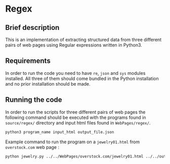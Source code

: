 # Regex

## Brief description

This is an implementation of extracting structured data from three different pairs of web pages using Regular expressions written in Python3.  

## Requirements
In order to run the code you need to have `re`, `json` and `sys` modules installed. All three of them should come bundled in the Python installation and no prior installation should be made. 

## Running the code
In order to run the scripts for three different pairs of web pages the following command should be executed with the programs found in `source/regex/` directory and input html files found in `WebPages/regex/`.
```bash
python3 program_name input_html output_file.json
```
Example command to run the program on a `jewelry01.html` from  `overstock.com` web page :
 ```bash
python jewelry.py ../../WebPages/overstock.com/jewelry01.html ../../outputs/regex/overstock.com/jewelry1.json
```
